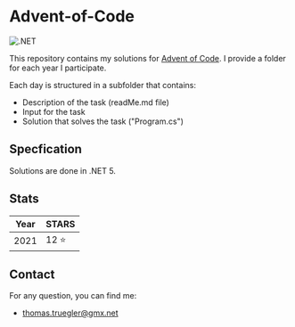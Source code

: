 # Advent-of-Code

![.NET](https://github.com/true-gler/advent-of-code/workflows/.NET/badge.svg?branch=main)

This repository contains my solutions for [Advent of Code](https://adventofcode.com/). 
I provide a folder for each year I participate.

Each day is structured in a subfolder that contains:

- Description of the task (readMe.md file)
- Input for the task
- Solution that solves the task ("Program.cs")

## Specfication
Solutions are done in .NET 5.

## Stats

| Year | STARS |
 ------------- | ------------- |
 2021 | 12 :star:|

## Contact
For any question, you can find me:
- thomas.truegler@gmx.net
